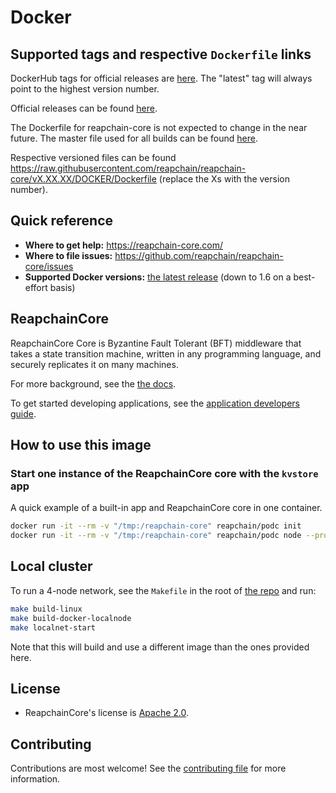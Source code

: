 # Docker

## Supported tags and respective `Dockerfile` links

DockerHub tags for official releases are [here](https://hub.docker.com/r/reapchain/reapchain-core/tags/). The "latest" tag will always point to the highest version number.

Official releases can be found [here](https://github.com/reapchain/reapchain-core/releases).

The Dockerfile for reapchain-core is not expected to change in the near future. The master file used for all builds can be found [here](https://raw.githubusercontent.com/reapchain/reapchain-core/master/DOCKER/Dockerfile).

Respective versioned files can be found <https://raw.githubusercontent.com/reapchain/reapchain-core/vX.XX.XX/DOCKER/Dockerfile> (replace the Xs with the version number).

## Quick reference

- **Where to get help:** <https://reapchain-core.com/>
- **Where to file issues:** <https://github.com/reapchain/reapchain-core/issues>
- **Supported Docker versions:** [the latest release](https://github.com/moby/moby/releases) (down to 1.6 on a best-effort basis)

## ReapchainCore

ReapchainCore Core is Byzantine Fault Tolerant (BFT) middleware that takes a state transition machine, written in any programming language, and securely replicates it on many machines.

For more background, see the [the docs](https://docs.reapchain-core.com/master/introduction/#quick-start).

To get started developing applications, see the [application developers guide](https://docs.reapchain-core.com/master/introduction/quick-start.html).

## How to use this image

### Start one instance of the ReapchainCore core with the `kvstore` app

A quick example of a built-in app and ReapchainCore core in one container.

```sh
docker run -it --rm -v "/tmp:/reapchain-core" reapchain/podc init
docker run -it --rm -v "/tmp:/reapchain-core" reapchain/podc node --proxy_app=kvstore
```

## Local cluster

To run a 4-node network, see the `Makefile` in the root of [the repo](https://github.com/reapchain/reapchain-core/blob/master/Makefile) and run:

```sh
make build-linux
make build-docker-localnode
make localnet-start
```

Note that this will build and use a different image than the ones provided here.

## License

- ReapchainCore's license is [Apache 2.0](https://github.com/reapchain/reapchain-core/blob/master/LICENSE).

## Contributing

Contributions are most welcome! See the [contributing file](https://github.com/reapchain/reapchain-core/blob/master/CONTRIBUTING.md) for more information.
